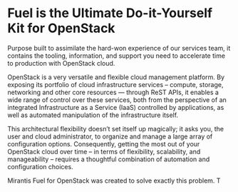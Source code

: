# Fuel is the Ultimate Do-it-Yourself Kit for OpenStack #

Purpose built to assimilate the hard-won experience of our services team, it contains the tooling, information, and support you need to accelerate time to production with OpenStack cloud.

OpenStack is a very versatile and flexible cloud management platform. By exposing its portfolio of cloud infrastructure services – compute, storage, networking and other core resources — through ReST APIs, it enables a wide range of control over these services, both from the perspective of an integrated Infrastructure as a Service (IaaS) controlled by applications, as well as automated manipulation of the infrastructure itself.

This architectural flexibility doesn’t set itself up magically; it asks you, the user and cloud administrator, to organize and manage a large array of configuration options. Consequently, getting the most out of your OpenStack cloud over time – in terms of flexibility, scalability, and manageability – requires a thoughtful combination of automation and configuration choices.

Mirantis Fuel for OpenStack was created to solve exactly this problem.
T
